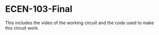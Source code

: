 # ECEN-103-Final
This includes the video of the working circuit and the code used to make this circuit work.

